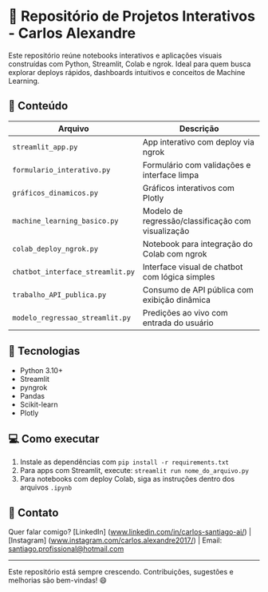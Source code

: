 # 🚀 Repositório de Projetos Interativos - Carlos Alexandre

Este repositório reúne notebooks interativos e aplicações visuais construídas com Python, Streamlit, Colab e ngrok. Ideal para quem busca explorar deploys rápidos, dashboards intuitivos e conceitos de Machine Learning.

## 📂 Conteúdo

| Arquivo                           | Descrição                                                                            |
|----------------------------------|--------------------------------------------------------------------------------------|
| `streamlit_app.py`              | App interativo com deploy via ngrok                                                 |
| `formulario_interativo.py`     | Formulário com validações e interface limpa                                         |
| `gráficos_dinamicos.py`        | Gráficos interativos com Plotly                                                     |
| `machine_learning_basico.py`   | Modelo de regressão/classificação com visualização                                  |
| `colab_deploy_ngrok.py`        | Notebook para integração do Colab com ngrok                                         |
| `chatbot_interface_streamlit.py` | Interface visual de chatbot com lógica simples                                      |
| `trabalho_API_publica.py`      | Consumo de API pública com exibição dinâmica                                        |
| `modelo_regressao_streamlit.py`| Predições ao vivo com entrada do usuário                                            |

## 🧪 Tecnologias

- Python 3.10+
- Streamlit
- pyngrok
- Pandas
- Scikit-learn
- Plotly

## 💻 Como executar

1. Instale as dependências com `pip install -r requirements.txt`
2. Para apps com Streamlit, execute: `streamlit run nome_do_arquivo.py`
3. Para notebooks com deploy Colab, siga as instruções dentro dos arquivos `.ipynb`

## 🙌 Contato

Quer falar comigo? [LinkedIn] (www.linkedin.com/in/carlos-santiago-ai/) | [Instagram] (www.instagram.com/carlos.alexandre2017/) | Email: santiago.profissional@hotmail.com

---

Este repositório está sempre crescendo. Contribuições, sugestões e melhorias são bem-vindas! 😄
